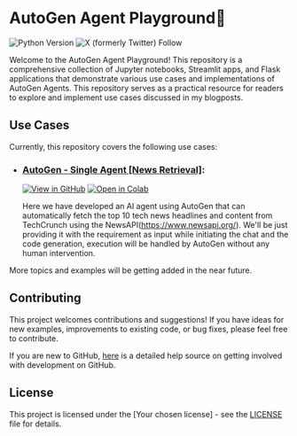 # AutoGen Agent Playground🦦
![Python Version](https://img.shields.io/badge/Supported_Python_Versions-3.8%20%7C%203.9%20%7C%203.10%20%7C%203.11%20%7C%203.12-blue)
![X (formerly Twitter) Follow](https://img.shields.io/twitter/follow/ritwick_bhargav)

Welcome to the AutoGen Agent Playground! This repository is a comprehensive collection of Jupyter notebooks, Streamlit apps, and Flask applications that demonstrate various use cases and implementations of AutoGen Agents. This repository serves as a practical resource for readers to explore and implement use cases discussed in my blogposts.

## Use Cases
Currently, this repository covers the following use cases:
- ### [AutoGen - Single Agent [News Retrieval]](https://github.com/ritwickbhargav80/autogen-agent-playground/blob/54f0d099833b540fdedc0cf445f309e2b6425a87/Single%20Agent/News%20Retrieval/AutoGen_Single_Agent_%5BNews_Retrieval%5D.ipynb):
  
   [![View in GitHub](https://img.shields.io/static/v1?message=View%20in%20GitHub&logo=GitHub&labelColor=5c5c5c&color=1182c3&logoColor=white&label=%20)](https://github.com/ritwickbhargav80/autogen-agent-playground/blob/54f0d099833b540fdedc0cf445f309e2b6425a87/Single%20Agent/News%20Retrieval/AutoGen_Single_Agent_%5BNews_Retrieval%5D.ipynb)
   [![Open in Colab](https://colab.research.google.com/assets/colab-badge.svg)]([https://colab.research.google.com/drive/1j2p41uVumMU8YGHXKhKIRw2Dwb6Z2fgB](https://colab.research.google.com/github/ritwickbhargav80/autogen-agent-playground/blob/main/Single%20Agent/News%20Retrieval/AutoGen_Single_Agent_%5BNews_Retrieval%5D.ipynb))
   
   Here we have developed an AI agent using AutoGen that can automatically fetch the top 10 tech news headlines and content from TechCrunch using the NewsAPI(https://www.newsapi.org/). We'll be just providing it with the requirement as input while initiating the chat and the code generation, execution will be handled by AutoGen without any human intervention.

More topics and examples will be getting added in the near future.

## Contributing
This project welcomes contributions and suggestions! If you have ideas for new examples, improvements to existing code, or bug fixes, please feel free to contribute.

If you are new to GitHub, [here](https://opensource.guide/how-to-contribute/#how-to-submit-a-contribution) is a detailed help source on getting involved with development on GitHub.

## License
This project is licensed under the [Your chosen license] - see the [LICENSE](LICENSE) file for details.

